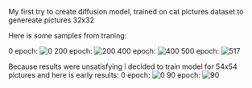 My first try to create diffusion model, trained on cat pictures dataset to genereate pictures 32x32

Here is some samples from traning:

0 epoch:
![0](https://user-images.githubusercontent.com/45041977/230725883-d977a7a6-3675-466e-bae1-0b2a4b9c8781.jpg)
200 epoch:
![200](https://user-images.githubusercontent.com/45041977/230725895-aafcabbb-2ea8-4821-a186-6c9e295efbef.jpg)
400 epoch:
![400](https://user-images.githubusercontent.com/45041977/230725906-d0affe52-6322-4173-a16f-c9651d87183f.jpg)
500 epoch:
![517](https://user-images.githubusercontent.com/45041977/230725919-1067aecc-6821-4af1-9353-36fab7ca8da0.jpg)


Because results were unsatisfying i decided to train model for 54x54 pictures and here is early results:
0 epoch:
![0](https://user-images.githubusercontent.com/45041977/230725986-8dfb6baf-9a15-481b-9ab7-ab35ab65a7c7.jpg)
90 epoch:
![90](https://user-images.githubusercontent.com/45041977/230726021-ffe59e3e-6f15-4582-bbe2-2c142f68af01.jpg)
